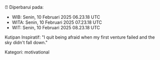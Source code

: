 ⏰ Diperbarui pada:
- WIB: Senin, 10 Februari 2025 06.23.18 UTC
- WITA: Senin, 10 Februari 2025 07.23.18 UTC
- WIT: Senin, 10 Februari 2025 08.23.18 UTC

Kutipan Inspiratif:
"I quit being afraid when my first venture failed and the sky didn't fall down."


Kategori: motivational

